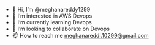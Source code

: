 - 👋 Hi, I’m @meghanareddy1299
- 👀 I’m interested in AWS Devops
- 🌱 I’m currently learning Devops
- 💞️ I’m looking to collaborate on Devops
- 📫 How to reach me meghanareddi.10299@gmail.com

<!---
meghanareddy1299/meghanareddy1299 is a ✨ special ✨ repository because its `README.md` (this file) appears on your GitHub profile.
You can click the Preview link to take a look at your changes.
--->
